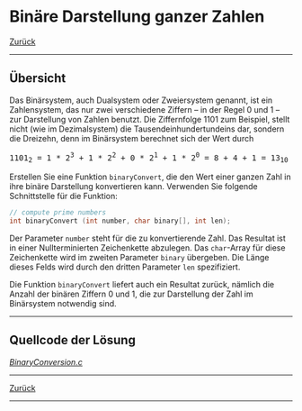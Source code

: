 # Binäre Darstellung ganzer Zahlen

[Zurück](./../Exercises.md)

---

## Übersicht

Das Binärsystem, auch Dualsystem oder Zweiersystem genannt, ist ein Zahlensystem, das nur
zwei verschiedene Ziffern &ndash; in der Regel 0 und 1 &ndash; zur Darstellung von Zahlen benutzt.
Die Ziffernfolge 1101 zum Beispiel, stellt nicht (wie im Dezimalsystem) die
Tausendeinhundertundeins dar, sondern die Dreizehn, denn im Binärsystem berechnet sich der
Wert durch

<pre>
1101<sub>2</sub> = 1 * 2<sup>3</sup> + 1 * 2<sup>2</sup> + 0 * 2<sup>1</sup> + 1 * 2<sup>0</sup> = 8 + 4 + 1 = 13<sub>10</sub>
</pre>

Erstellen Sie eine Funktion `binaryConvert`, die den Wert einer ganzen Zahl in ihre binäre
Darstellung konvertieren kann. Verwenden Sie folgende Schnittstelle für die Funktion:

```c
// compute prime numbers
int binaryConvert (int number, char binary[], int len);
```

Der Parameter `number` steht für die zu konvertierende Zahl.
Das Resultat ist in einer Nullterminierten Zeichenkette abzulegen.
Das `char`-Array für diese Zeichenkette wird im zweiten
Parameter `binary` übergeben.
Die Länge dieses Felds wird durch den dritten Parameter `len` spezifiziert.

Die Funktion `binaryConvert` liefert auch ein Resultat zurück, nämlich die Anzahl der binären
Ziffern 0 und 1, die zur Darstellung der Zahl im Binärsystem notwendig sind. 

---

## Quellcode der Lösung

[*BinaryConversion.c*](./BinaryConversion.c)

---

[Zurück](./../Exercises.md)

---
